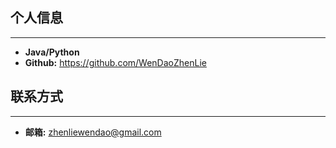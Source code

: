 ## **个人信息**
---
* **Java/Python**
* **Github:** https://github.com/WenDaoZhenLie

## **联系方式**
---
* **邮箱:** zhenliewendao@gmail.com
